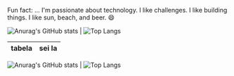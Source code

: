 Fun fact: ...
I'm passionate about technology.
I like challenges. I like building things. I like sun, beach, and beer.
😄

![Anurag's GitHub stats](https://github-readme-stats.vercel.app/api?username=gtnasser&show_icons=true&theme=transparent)
|
![Top Langs](https://github-readme-stats.vercel.app/api/top-langs/?username=anuraghazra&hide_progress=true)

tabela | sei la
--- | ---
![Anurag's GitHub stats](https://github-readme-stats.vercel.app/api?username=gtnasser&show_icons=true&theme=transparent)
|
![Top Langs](https://github-readme-stats.vercel.app/api/top-langs/?username=anuraghazra&layout=compact&hide_progress=true)
